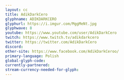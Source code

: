 ```yaml
---
layout: cc
title: AdikDarkCero
glyphname: ADIKDARKCERO
glyphurl: https://i.imgur.com/MggMeNt.jpg
glyphwave: 8
youtube: https://www.youtube.com/user/AdikDarkCero
twitch: https://www.twitch.tv/adikdarkcero
twitter: https://twitter.com/AdikDarkCero
discord: 
other-site: https://www.facebook.com/AdikDarkCeroo/
primary-language: Polish
global-glyph-code: 
currently-partnered: 
stream-currency-needed-for-glyph: 
---
```


